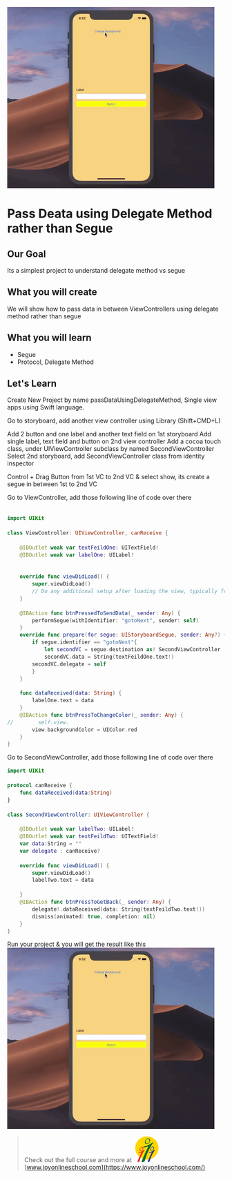 ![iOS Apps | Maruf](Documentation/cover.gif)

# Pass Deata using Delegate Method rather than Segue

## Our Goal

Its a simplest project to understand delegate method vs segue

## What you will create

We will show how to pass data in between ViewControllers using delegate method rather than segue

## What you will learn

* Segue
* Protocol, Delegate Method


## Let's Learn

Create New Project by name passDataUsingDelegateMethod, Single view apps using Swift language. 

Go to storyboard, add another view controller using Library (Shift+CMD+L)

Add 2 button and one label and another text field on 1st storyboard
Add single label, text field and button on 2nd view controller
Add a cocoa touch class, under UIViewController subclass by named SecondViewController
Select 2nd storyboard, add SecondViewController class from identity inspector

Control + Drag Button from 1st VC to 2nd VC & select show, its create a segue in between
1st to 2nd VC

Go to ViewController, add those following line of code over there

```swift

import UIKit

class ViewController: UIViewController, canReceive {
    
    @IBOutlet weak var textFeildOne: UITextField!
    @IBOutlet weak var labelOne: UILabel!
    
    
    override func viewDidLoad() {
        super.viewDidLoad()
        // Do any additional setup after loading the view, typically from a nib.
    }
    
    @IBAction func btnPressedToSendData(_ sender: Any) {
        performSegue(withIdentifier: "gotoNext", sender: self)
    }
    override func prepare(for segue: UIStoryboardSegue, sender: Any?) {
        if segue.identifier == "gotoNext"{
            let secondVC = segue.destination as! SecondViewController
            secondVC.data = String(textFeildOne.text!)
        secondVC.delegate = self
        }
    }
    
    func dataReceived(data: String) {
        labelOne.text = data
    }
    @IBAction func btnPressToChangeColor(_ sender: Any) {
//        self.view.
        view.backgroundColor = UIColor.red
    }
}
```
Go to SecondViewController, add those following line of code over there

```swift
import UIKit

protocol canReceive {
    func dataReceived(data:String)
}

class SecondViewController: UIViewController {

    @IBOutlet weak var labelTwo: UILabel!
    @IBOutlet weak var textFeildTwo: UITextField!
    var data:String = ""
    var delegate : canReceive?
    
    override func viewDidLoad() {
        super.viewDidLoad()
        labelTwo.text = data
       
    }
    @IBAction func btnPressToGetBack(_ sender: Any) {
        delegate!.dataReceived(data: String(textFeildTwo.text!))
        dismiss(animated: true, completion: nil)
    }
}

```
Run your project & you will get the result like this 
![Tutorial](Documentation/cover.gif)



>Check out the full course and more at 
![Joy](Documentation/joy60.png)
[www.joyonlineschool.com](https://www.joyonlineschool.com/)




